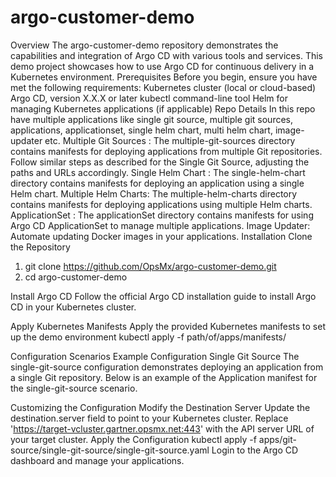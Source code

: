 # argo-customer-demo
Overview
The argo-customer-demo repository demonstrates the capabilities and integration of Argo CD with various tools and services. This demo project showcases how to use Argo CD for continuous delivery in a Kubernetes environment.
Prerequisites
Before you begin, ensure you have met the following requirements:
Kubernetes cluster (local or cloud-based)
Argo CD, version X.X.X or later
kubectl command-line tool
Helm for managing Kubernetes applications (if applicable)
Repo Details
In this repo have multiple applications like single git source, multiple git sources, applications, applicationset, single helm chart, multi helm chart, image-updater etc.
Multiple Git Sources : The multiple-git-sources directory contains manifests for deploying applications from multiple Git repositories. Follow similar steps as described for the Single Git Source, adjusting the paths and URLs accordingly.
Single Helm Chart : The single-helm-chart directory contains manifests for deploying an application using a single Helm chart.
Multiple Helm Charts: The multiple-helm-charts directory contains manifests for deploying applications using multiple Helm charts.
ApplicationSet : The applicationSet directory contains manifests for using Argo CD ApplicationSet to manage multiple applications.
Image Updater: Automate updating Docker images in your applications.
Installation
Clone the Repository
1. git clone https://github.com/OpsMx/argo-customer-demo.git
2. cd argo-customer-demo

Install Argo CD
    Follow the official Argo CD installation guide to install Argo CD in your Kubernetes cluster.

Apply Kubernetes Manifests
   Apply the provided Kubernetes manifests to set up the demo environment
   kubectl apply -f  path/of/apps/manifests/

Configuration Scenarios
Example Configuration
Single Git Source
The single-git-source configuration demonstrates deploying an application from a single Git repository.
Below is an example of the Application manifest for the single-git-source scenario.
 
Customizing the Configuration
Modify the Destination Server
Update the destination.server field to point to your Kubernetes cluster. Replace 'https://target-vcluster.gartner.opsmx.net:443' with the API server URL of your target cluster.
Apply the Configuration
kubectl apply -f apps/git-source/single-git-source/single-git-source.yaml
 Login to the Argo CD dashboard and manage your applications.

 

